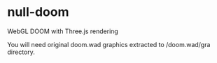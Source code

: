 # null-doom
WebGL DOOM with Three.js rendering

You will need original doom.wad graphics extracted to /doom.wad/gra directory.
